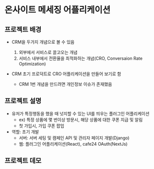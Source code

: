 # 온사이트 메세징 어플리케이션

## 프로젝트 배경

* CRM을 두가지 개념으로 볼 수 있음
   1. 외부에서 서비스로 끌고오는 개념
   2. 서비스 내부에서 전환율을 최적화하는 개념(CRO, Conversaion Rate Optimization)
 
* CRM 초기 프로덕트로 CRO 어플리케이션을 만들어 보기로 함
  * CRM 1번 개념을 만드려면 개인정보 이슈가 존재했음

## 프로젝트 설명

* 유저가 특정행동을 했을 때 넛지할 수 있는 UI를 띄우는 플러그인 어플리케이션
   * ex) 특정 상품에 몇 번이상 방문시, 해당 상품에 대한 쿠폰 지급 및 알림
   * 첫 가입시, 가입 쿠폰 팝업
* 역할: 초기 개발
   * 서버: 서버 세팅 및 캠페인 API 및 관리자 페이지 개발(Django)
   * 웹: 플러그인 어플리케이션(React), cafe24 OAuth(NextJs)

## 프로젝트 데모

